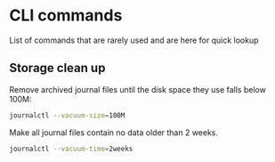 # CLI commands

List of commands that are rarely used and are here for quick lookup

## Storage clean up

Remove archived journal files until the disk space they use falls below 100M:

```sh
journalctl --vacuum-size=100M
```

Make all journal files contain no data older than 2 weeks.

```sh
journalctl --vacuum-time=2weeks
```